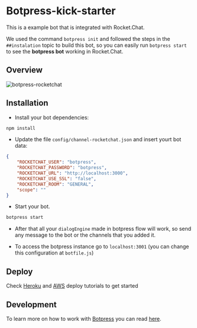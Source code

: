 # Botpress-kick-starter

This is a example bot that is integrated with Rocket.Chat.

We used the command `botpress init` and followed the steps in the `##instalation`
topic to build this bot, so you can easily run `botpress start` to see the 
**botpress bot** working in Rocket.Chat.

## Overview

![botpress-rocketchat](https://github.com/RocketChat/botpress-channel-rocketchat/wiki/images/botpress.gif)

## Installation

* Install your bot dependencies:

```sh
npm install
```

* Update the file `config/channel-rocketchat.json` and insert yourt bot data:

```json
{
    "ROCKETCHAT_USER": "botpress",
    "ROCKETCHAT_PASSWORD": "botpress",
    "ROCKETCHAT_URL": "http://localhost:3000",
    "ROCKETCHAT_USE_SSL": "false",
    "ROCKETCHAT_ROOM": "GENERAL",
    "scope": ""
}
```

* Start your bot.

```sh
botpress start
```

* After that all your `dialogEngine` made in botpress flow will work, so send any
 message to the bot or the channels that you added it.

* To access the botpress instance go to `localhost:3001` (you can change this configuration at `botfile.js`)

## Deploy

Check [Heroku](https://botpress.io/docs/deploy/heroku/) and [AWS](https://botpress.io/docs/deploy/aws/) deploy tutorials to get started

## Development

To learn more on how to work with [Botpress](https://botpress.io/) you can read [here](https://botpress.io/docs/getting_started/).
